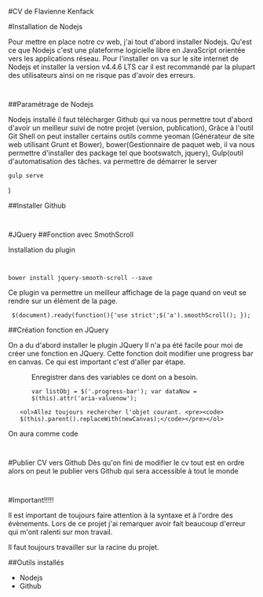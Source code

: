 #CV de Flavienne Kenfack

#Installation de Nodejs
<p>Pour mettre en place notre cv web, j'ai tout d'abord installer Nodejs. 
	Qu'est ce que Nodejs c'est une plateforme logicielle libre en JavaScript orientée vers les applications réseau.
	Pour l'installer on va sur le site internet de Nodejs et installer la version v4.4.6 LTS car il est recommandé par la plupart des utilisateurs ainsi on ne risque pas d'avoir des erreurs.</p>
<pre><code> </code></pre>

##Paramétrage de Nodejs
<p> Nodejs installé il faut télécharger Github qui va nous permettre tout d'abord d'avoir un meilleur suivi de notre projet (version, publication),
	Grâce à l'outil Git Shell on peut installer certains outils comme yeoman (Générateur de site web utilisant Grunt et Bower),
	bower(Gestionnaire de paquet web, il va nous permettre d'installer des package tel que bootswatch, jquery), Gulp(outil d'automatisation des tâches. va permettre de démarrer le server <pre><code>gulp serve</code></pre>)</p>

##Installer Github
<pre><code> </code></pre>

#JQuery
##Fonction avec SmothScroll
<p>Installation du plugin</p> 
<pre><code> </code></pre>
<pre><code>bower install jquery-smooth-scroll --save </code></pre>
<p>Ce plugin va permettre un meilleur affichage de la page quand on veut se rendre sur un élément de la page.</p>
<pre><code> $(document).ready(function(){'use strict';$('a').smoothScroll(); }); </code></pre>


##Création fonction en JQuery
<p>On a du d'abord installer le plugin JQuery Il n'a pa été facile pour moi de créer une fonction en JQuery. Cette fonction doit modifier une progress bar en canvas. Ce qui est important c'est d'aller par étape.</p>
<ul>
	<ol>Enregistrer dans des variables ce dont on a besoin. <pre><code>var listObj = $('.progress-bar'); var dataNow = $(this).attr('aria-valuenow');</code></pre></ol>

	<ol>Allez toujours rechercher l'objet courant. <pre><code> $(this).parent().replaceWith(newCanvas);</code></pre></ol>
</ul>
<p>On aura comme code</p>

<pre><code> </code></pre>


#Publier CV vers Github
Dès qu'on fini de modifier le cv 
tout est en ordre alors on peut le publier vers Github qui sera accessible à tout le monde 
<pre><code> </code></pre>

#Important!!!!!
<p>Il est important de toujours faire attention à la syntaxe et à l'ordre des évènements. Lors de ce projet j'ai remarquer avoir fait beaucoup d'erreur qui m'ont ralenti sur mon travail.</p>
<p>Il faut toujours travailler sur la racine du projet.</p>
##Outils installés
<ul>
	<li>Nodejs</li>
	<li>Github</li>
</ul>
